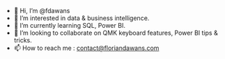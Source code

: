 - 👋 Hi, I’m @fdawans
- 👀 I’m interested in data & business intelligence.
- 🌱 I’m currently learning SQL, Power BI.
- 💞️ I’m looking to collaborate on QMK keyboard features, Power BI tips & tricks.
- 📫 How to reach me : contact@floriandawans.com

<!---
fdawans/fdawans is a ✨ special ✨ repository because its `README.md` (this file) appears on your GitHub profile.
You can click the Preview link to take a look at your changes.
--->
